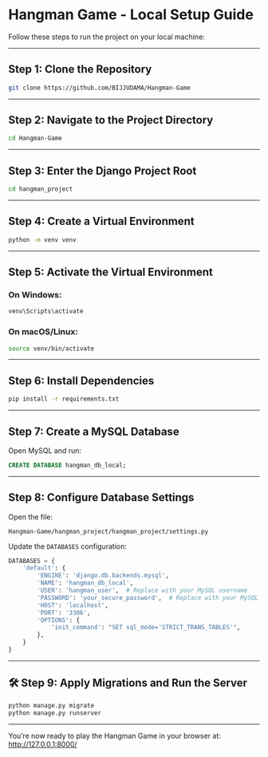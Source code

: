 # Hangman Game - Local Setup Guide

Follow these steps to run the project on your local machine:

---

## Step 1: Clone the Repository
```bash
git clone https://github.com/BIJJUDAMA/Hangman-Game
```

---

## Step 2: Navigate to the Project Directory
```bash
cd Hangman-Game
```

---

## Step 3: Enter the Django Project Root
```bash
cd hangman_project
```

---

## Step 4: Create a Virtual Environment
```bash
python -m venv venv
```

---

## Step 5: Activate the Virtual Environment

### On **Windows**:
```bash
venv\Scripts\activate
```

### On **macOS/Linux**:
```bash
source venv/bin/activate
```

---

## Step 6: Install Dependencies
```bash
pip install -r requirements.txt
```

---

## Step 7: Create a MySQL Database

Open MySQL and run:
```sql
CREATE DATABASE hangman_db_local;
```

---

## Step 8: Configure Database Settings

Open the file:
```
Hangman-Game/hangman_project/hangman_project/settings.py
```

Update the `DATABASES` configuration:
```python
DATABASES = {
    'default': {
        'ENGINE': 'django.db.backends.mysql',
        'NAME': 'hangman_db_local',
        'USER': 'hangman_user',  # Replace with your MySQL username
        'PASSWORD': 'your_secure_password',  # Replace with your MySQL password
        'HOST': 'localhost',
        'PORT': '3306',
        'OPTIONS': {
            'init_command': "SET sql_mode='STRICT_TRANS_TABLES'",
        },
    }
}
```

---

## 🛠️ Step 9: Apply Migrations and Run the Server
```bash
python manage.py migrate
python manage.py runserver
```

---

You’re now ready to play the Hangman Game in your browser at:  
http://127.0.0.1:8000/
